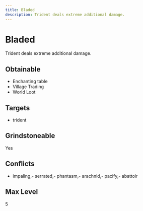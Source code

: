 ```yaml
---
title: Bladed
description: Trident deals extreme additional damage.
---
```

# Bladed
Trident deals extreme additional damage.
## Obtainable
- Enchanting table
- Village Trading
- World Loot
## Targets
- trident
## Grindstoneable
Yes
## Conflicts
- impaling,- serrated,- phantasm,- arachnid,- pacify,- abattoir
## Max Level
5
